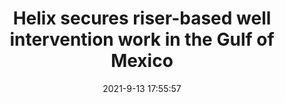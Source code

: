 ---
"title": "Helix secures riser-based well intervention work in the Gulf of Mexico"
"date": "2021-9-13 17:55:57"
"feed_name": "OFFSHOREMAG"
"feed_website": "https://www.offshore-mag.com/"
"feed_rss": "https://www.offshore-mag.com/__rss/website-scheduled-content.xml?input=%7B%22sectionAlias%22%3A%22home%22%7D"
"link": "https://www.offshore-mag.com/regional-reports/us-gulf-of-mexico/article/14210219/helix-secures-multiyear-riserbased-well-intervention-work-in-the-gulf-of-mexico"
"file": "_posts/-4134d072aafc7231e1a432a1eb5d2e995f932e3a.md"
"accident": "0"
"drilling": "0"
---